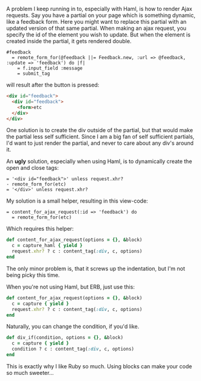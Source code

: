 A problem I keep running in to, especially with Haml, is how to render Ajax requests. Say you have
a partial on your page which is something dynamic, like a feedback form. Here you might want to
replace this partial with an updated version of that same partial. When making an ajax request,
you specify the id of the element you wish to update. But when the element is created inside the
partial, it gets rendered double.

``` haml
#feedback
  = remote_form_for(@feedback ||= Feedback.new, :url => @feedback, :update => 'feedback') do |f|
    = f.input_field :message
    = submit_tag
```

will result after the button is pressed:

``` html
<div id="feedback">
  <div id="feedback">
    <form>etc
  </div>
</div>
```

One solution is to create the div outside of the partial, but that would make the partial less self
sufficient. Since I am a big fan of self sufficient partials, I'd want to just render the partial,
and never to care about any div's around it.

An **ugly** solution, especially when using Haml, is to dynamically create the open and close tags:

``` haml
= '<div id="feedback">' unless request.xhr?
- remote_form_for(etc)
= '</div>' unless request.xhr?
```

My solution is a small helper, resulting in this view-code:

``` haml
= content_for_ajax_request(:id => 'feedback') do
  = remote_form_for(etc)
```

Which requires this helper:

``` ruby
def content_for_ajax_request(options = {}, &block)
  c = capture_haml { yield }
  request.xhr? ? c : content_tag(:div, c, options)
end
```

The only minor problem is, that it screws up the indentation, but I'm not being picky this time.

When you're not using Haml, but ERB, just use this:

``` ruby
def content_for_ajax_request(options = {}, &block)
  c = capture { yield }
  request.xhr? ? c : content_tag(:div, c, options)
end
```

Naturally, you can change the condition, if you'd like.

``` ruby
def div_if(condition, options = {}, &block)
  c = capture { yield }
  condition ? c : content_tag(:div, c, options)
end
```

This is exactly why I like Ruby so much. Using blocks can make your code so much sweeter...
